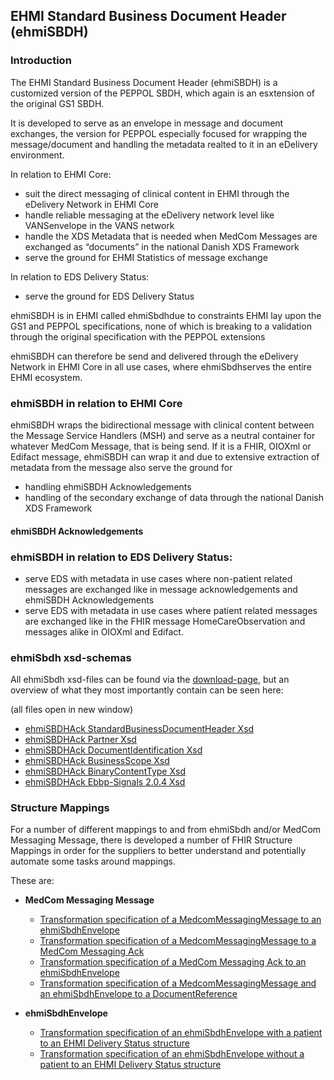 ## EHMI Standard Business Document Header (ehmiSBDH)

### Introduction

The EHMI Standard Business Document Header (ehmiSBDH) is a customized version of the PEPPOL SBDH, which again is an esxtension of the original GS1 SBDH.

It is developed to serve as an envelope in message and document exchanges, the version for PEPPOL especially focused for wrapping the message/document and handling the metadata realted to it in an eDelivery environment.

In relation to EHMI Core:
- suit the direct messaging of clinical content in EHMI through the eDelivery Network in EHMI Core
- handle reliable messaging at the eDelivery network level like VANSenvelope in the VANS network
- handle the XDS Metadata that is needed when MedCom Messages are exchanged as “documents” in the national Danish XDS Framework
- serve the ground for EHMI Statistics of message exchange

In relation to EDS Delivery Status:
- serve the ground for EDS Delivery Status

ehmiSBDH is in EHMI called ehmiSbdhdue to constraints EHMI lay upon the GS1 and PEPPOL specifications, none of which is breaking to a validation through the original specification with the PEPPOL extensions

ehmiSBDH can therefore be send and delivered through the eDelivery Network in EHMI Core in all use cases, where ehmiSbdhserves the entire EHMI ecosystem.

### ehmiSBDH in relation to EHMI Core

ehmiSBDH wraps the bidirectional message with clinical content between the Message Service Handlers (MSH) and serve as a neutral container for whatever MedCom Message, that is being send. If it is a FHIR, OIOXml or Edifact message, ehmiSBDH can wrap it and due to extensive extraction of metadata from the message also serve the ground for 
- handling ehmiSBDH Acknowledgements
- handling of the secondary exchange of data through the national Danish XDS Framework

#### ehmiSBDH Acknowledgements

### ehmiSBDH in relation to EDS Delivery Status:

- serve EDS with metadata in use cases where non-patient related messages are exchanged like in message acknowledgements and ehmiSBDH Acknowledgements
- serve EDS with metadata in use cases where patient related messages are exchanged like in the FHIR message HomeCareObservation and messages alike in OIOXml and Edifact. 

### ehmiSbdh xsd-schemas

<!-- br -->

All ehmiSbdh xsd-files can be found via the [download-page](downloads.html), but an overview of what they most importantly contain can be seen here:

(all files open in new window)
<!-- br -->

- <a href="ehmiSBDH_StandardBusinessDocumentHeader.xsd.html" target="_blank">ehmiSBDHAck StandardBusinessDocumentHeader Xsd</a>
- <a href="ehmiSBDH_Partner.xsd.html" target="_blank">ehmiSBDHAck Partner Xsd</a>
- <a href="ehmiSBDH_DocumentIdentification.xsd.html" target="_blank">ehmiSBDHAck DocumentIdentification Xsd</a>
- <a href="ehmiSBDH_BusinessScope.xsd.html" target="_blank">ehmiSBDHAck BusinessScope Xsd</a>
- <a href="ehmiSBDH_EDN-Business-Message-Envelope-1.2.xsd.html" target="_blank">ehmiSBDHAck BinaryContentType Xsd</a>
- <a href="ehmiSBDH_ebbp-signals-2.0.4.xsd.html" target="_blank">ehmiSBDHAck Ebbp-Signals 2.0.4 Xsd</a>

<!-- br -->

### Structure Mappings

For a number of different mappings to and from ehmiSbdh and/or MedCom Messaging Message, there is developed a number of FHIR Structure Mappings in order for the suppliers to better understand and potentially automate some tasks around mappings.

These are:
- **MedCom Messaging Message**
  - [Transformation specification of a MedcomMessagingMessage to an ehmiSbdhEnvelope](MedComMessagingMessage2ehmiSbdh-transform.html)
  - [Transformation specification of a MedcomMessagingMessage to a MedCom Messaging Ack](StructureMap-MedComAcknowledgementMessage2ehmiSbdh-transform.html)
  - [Transformation specification of a MedCom Messaging Ack to an ehmiSbdhEnvelope](StructureMap-MedComAcknowledgementMessage2ehmiSbdh-transform.html)
  - [Transformation specification of a MedcomMessagingMessage and an ehmiSbdhEnvelope to a DocumentReference](StructureMap-MedComMessagingMessage2MedComDocumentReference-transform.html)

- **ehmiSbdhEnvelope**
  - [Transformation specification of an ehmiSbdhEnvelope with a patient to an EHMI Delivery Status structure](StructureMap-ehmiSbdh2edsPatientDeliveryStatus-transform.html)
  - [Transformation specification of an ehmiSbdhEnvelope without a patient to an EHMI Delivery Status structure](StructureMap-Sbdh2edsBasicDeliveryStatus-transform.html)
  
